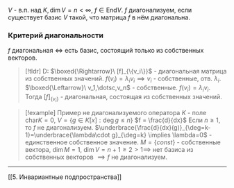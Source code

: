$V$ - в.п. над $K, \dim V = n < \infty,\ f \in \text{End}V$.
$f$ диагонализуем, если существует базис $V$ такой, что матрица $f$ в нём диагональна. 

### Критерий диагональности
$f$ диагональная $\iff$ есть базис, состоящий только из собственных векторов.
>[!tldr] D:
>$\boxed{\Rightarrow}\ [f]_{\{v_i\}}$ - диагональная матрица из собственных значений.  $f(v_i)=\lambda_iv_i\implies v_i$ - собственные, отв. $\lambda_i$.
>$\boxed{\Leftarrow}\ v_1,\dotsc,v_n$ - собственные. $f(v_i)=\lambda_iv_i$. Тогда $[f]_{\{v_i\}}$ - диагональная, состоящая из собственных значений.

>[!example] Пример не диагонализуемого оператора
> $K$ - поле
> $\text{char} K=0,\ V = \{g \in K[x]: \deg g \le n\}$
> $f = \frac{d}{dx}$ Если $n \ge 1$, то $f$ не диагонализуем.
> 	$\underbrace{\frac{d}{dx}(g)}_{\deg=k-1}=\underbrace{\lambda\cdot g}_{\deg=k} \implies \lambda=0$ - единственное собственное значение. $M = \{const\}$ - собственные вектора, $\dim M=1,\ \dim V=n+1\ge 2 > 1\implies$ нет базиса из собственных векторов $\implies f$ не диагонализуем.

---
[[5. Инвариантные подпространства]]
